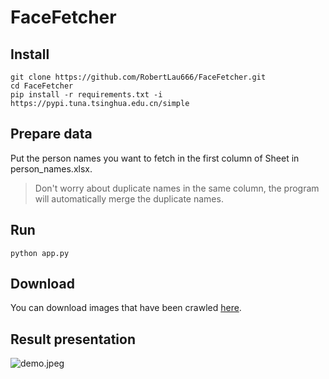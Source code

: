 # FaceFetcher
## Install
```
git clone https://github.com/RobertLau666/FaceFetcher.git
cd FaceFetcher
pip install -r requirements.txt -i https://pypi.tuna.tsinghua.edu.cn/simple
```
## Prepare data
Put the person names you want to fetch in the first column of Sheet in person_names.xlsx.
> Don't worry about duplicate names in the same column, the program will automatically merge the duplicate names.
## Run
```
python app.py
```
## Download
You can download images that have been crawled [here](https://drive.google.com/drive/folders/1JiR2HGW2DwlLVyxhAfPeI15_o-97nBC5?usp=sharing).
## Result presentation
![demo.jpeg](assets/demo_images/demo.webp)